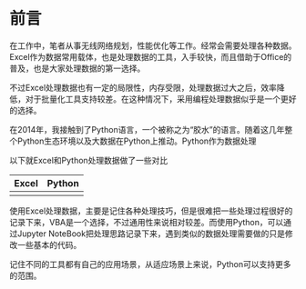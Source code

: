 # 前言

在工作中，笔者从事无线网络规划，性能优化等工作。经常会需要处理各种数据。Excel作为数据常用载体，也是处理数据的工具，入手较快，而且借助于Office的普及，也是大家处理数据的第一选择。

不过Excel处理数据也有一定的局限性，内存受限，处理数据过大之后，效率降低，对于批量化工具支持较差。在这种情况下，采用编程处理数据似乎是一个更好的选择。

在2014年，我接触到了Python语言，一个被称之为“胶水”的语言。随着这几年整个Python生态环境以及大数据在Python上推动。Python作为数据处理

以下就Excel和Python处理数据做了一些对比

| Excel | Python |
| :--- | :--- |
|  |  |

使用Excel处理数据，主要是记住各种处理技巧，但是很难把一些处理过程很好的记录下来，VBA是一个选择，不过通用性来说相对较差。而使用Python，可以通过Jupyter NoteBook把处理思路记录下来，遇到类似的数据处理需要做的只是修改一些基本的代码。

记住不同的工具都有自己的应用场景，从适应场景上来说，Python可以支持更多的范围。



